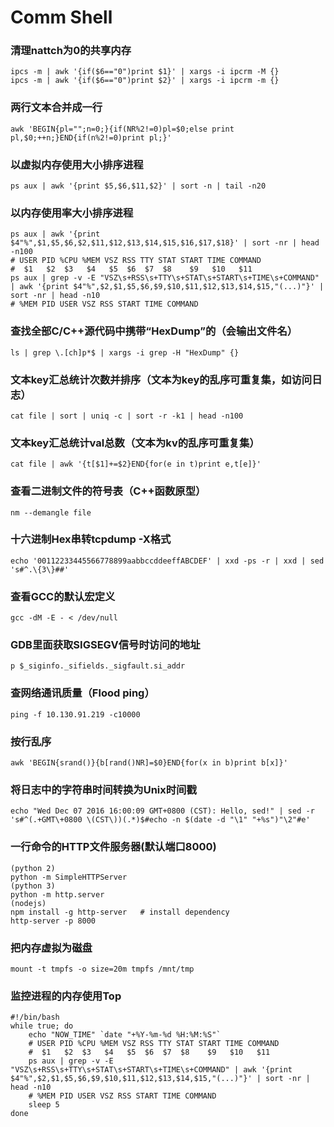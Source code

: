 Comm Shell
=====

### 清理nattch为0的共享内存
    ipcs -m | awk '{if($6=="0")print $1}' | xargs -i ipcrm -M {}
    ipcs -m | awk '{if($6=="0")print $2}' | xargs -i ipcrm -m {}

### 两行文本合并成一行
    awk 'BEGIN{pl="";n=0;}{if(NR%2!=0)pl=$0;else print pl,$0;++n;}END{if(n%2!=0)print pl;}'

### 以虚拟内存使用大小排序进程
    ps aux | awk '{print $5,$6,$11,$2}' | sort -n | tail -n20

### 以内存使用率大小排序进程
    ps aux | awk '{print $4"%",$1,$5,$6,$2,$11,$12,$13,$14,$15,$16,$17,$18}' | sort -nr | head -n100
    # USER PID %CPU %MEM VSZ RSS TTY STAT START TIME COMMAND
	#  $1   $2  $3   $4   $5  $6  $7  $8    $9   $10   $11 
	ps aux | grep -v -E "VSZ\s+RSS\s+TTY\s+STAT\s+START\s+TIME\s+COMMAND" | awk '{print $4"%",$2,$1,$5,$6,$9,$10,$11,$12,$13,$14,$15,"(...)"}' | sort -nr | head -n10
	# %MEM PID USER VSZ RSS START TIME COMMAND

### 查找全部C/C++源代码中携带“HexDump”的（会输出文件名）
    ls | grep \.[ch]p*$ | xargs -i grep -H "HexDump" {}

### 文本key汇总统计次数并排序（文本为key的乱序可重复集，如访问日志）
    cat file | sort | uniq -c | sort -r -k1 | head -n100

### 文本key汇总统计val总数（文本为kv的乱序可重复集）
    cat file | awk '{t[$1]+=$2}END{for(e in t)print e,t[e]}'

### 查看二进制文件的符号表（C++函数原型）
    nm --demangle file

### 十六进制Hex串转tcpdump -X格式
    echo '00112233445566778899aabbccddeeffABCDEF' | xxd -ps -r | xxd | sed 's#^.\{3\}##'

### 查看GCC的默认宏定义
    gcc -dM -E - < /dev/null

### GDB里面获取SIGSEGV信号时访问的地址
    p $_siginfo._sifields._sigfault.si_addr

### 查网络通讯质量（Flood ping）
    ping -f 10.130.91.219 -c10000

### 按行乱序
    awk 'BEGIN{srand()}{b[rand()NR]=$0}END{for(x in b)print b[x]}'

### 将日志中的字符串时间转换为Unix时间戳
    echo "Wed Dec 07 2016 16:00:09 GMT+0800 (CST): Hello, sed!" | sed -r 's#^(.+GMT\+0800 \(CST\))(.*)$#echo -n $(date -d "\1" "+%s")"\2"#e'

### 一行命令的HTTP文件服务器(默认端口8000)
    (python 2)
    python -m SimpleHTTPServer
    (python 3)
    python -m http.server
    (nodejs)
    npm install -g http-server   # install dependency
    http-server -p 8000

### 把内存虚拟为磁盘
    mount -t tmpfs -o size=20m tmpfs /mnt/tmp

### 监控进程的内存使用Top
	#!/bin/bash
	while true; do
		echo "NOW_TIME" `date "+%Y-%m-%d %H:%M:%S"`
		# USER PID %CPU %MEM VSZ RSS TTY STAT START TIME COMMAND
		#  $1   $2  $3   $4   $5  $6  $7  $8    $9   $10   $11 
		ps aux | grep -v -E "VSZ\s+RSS\s+TTY\s+STAT\s+START\s+TIME\s+COMMAND" | awk '{print $4"%",$2,$1,$5,$6,$9,$10,$11,$12,$13,$14,$15,"(...)"}' | sort -nr | head -n10
		# %MEM PID USER VSZ RSS START TIME COMMAND
		sleep 5
	done
